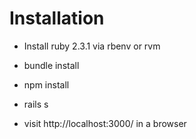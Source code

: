 # Installation

* Install ruby 2.3.1 via rbenv or rvm

* bundle install

* npm install

* rails s

* visit http://localhost:3000/ in a browser
